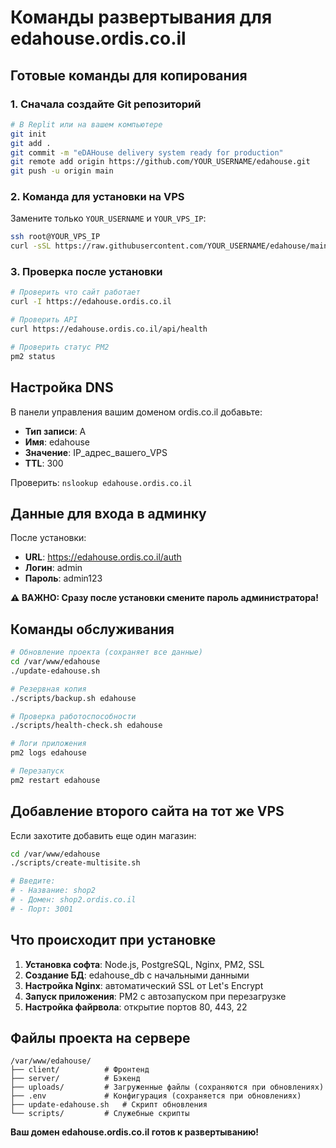 # Команды развертывания для edahouse.ordis.co.il

## Готовые команды для копирования

### 1. Сначала создайте Git репозиторий
```bash
# В Replit или на вашем компьютере
git init
git add .
git commit -m "eDAHouse delivery system ready for production"
git remote add origin https://github.com/YOUR_USERNAME/edahouse.git
git push -u origin main
```

### 2. Команда для установки на VPS
Замените только `YOUR_USERNAME` и `YOUR_VPS_IP`:

```bash
ssh root@YOUR_VPS_IP
curl -sSL https://raw.githubusercontent.com/YOUR_USERNAME/edahouse/main/scripts/install-on-vps.sh | bash -s edahouse edahouse.ordis.co.il 3000
```

### 3. Проверка после установки
```bash
# Проверить что сайт работает
curl -I https://edahouse.ordis.co.il

# Проверить API
curl https://edahouse.ordis.co.il/api/health

# Проверить статус PM2
pm2 status
```

## Настройка DNS

В панели управления вашим доменом ordis.co.il добавьте:

- **Тип записи**: A
- **Имя**: edahouse  
- **Значение**: IP_адрес_вашего_VPS
- **TTL**: 300

Проверить: `nslookup edahouse.ordis.co.il`

## Данные для входа в админку

После установки:
- **URL**: https://edahouse.ordis.co.il/auth
- **Логин**: admin
- **Пароль**: admin123

**⚠️ ВАЖНО: Сразу после установки смените пароль администратора!**

## Команды обслуживания

```bash
# Обновление проекта (сохраняет все данные)
cd /var/www/edahouse
./update-edahouse.sh

# Резервная копия
./scripts/backup.sh edahouse

# Проверка работоспособности  
./scripts/health-check.sh edahouse

# Логи приложения
pm2 logs edahouse

# Перезапуск
pm2 restart edahouse
```

## Добавление второго сайта на тот же VPS

Если захотите добавить еще один магазин:

```bash
cd /var/www/edahouse
./scripts/create-multisite.sh

# Введите:
# - Название: shop2
# - Домен: shop2.ordis.co.il  
# - Порт: 3001
```

## Что происходит при установке

1. **Установка софта**: Node.js, PostgreSQL, Nginx, PM2, SSL
2. **Создание БД**: edahouse_db с начальными данными
3. **Настройка Nginx**: автоматический SSL от Let's Encrypt
4. **Запуск приложения**: PM2 с автозапуском при перезагрузке
5. **Настройка файрвола**: открытие портов 80, 443, 22

## Файлы проекта на сервере

```
/var/www/edahouse/
├── client/          # Фронтенд
├── server/          # Бэкенд  
├── uploads/         # Загруженные файлы (сохраняются при обновлениях)
├── .env             # Конфигурация (сохраняется при обновлениях)
├── update-edahouse.sh   # Скрипт обновления
└── scripts/         # Служебные скрипты
```

**Ваш домен edahouse.ordis.co.il готов к развертыванию!**